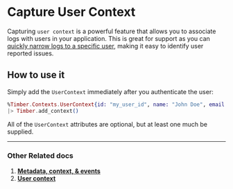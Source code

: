 # Capture User Context

Capturing `user context` is a powerful feature that allows you to associate logs with users in your application. This is great for support as you can [quickly narrow logs to a specific user](/app/console/tail-a-user), making it easy to identify user reported issues.


## How to use it

Simply add the `UserContext` immediately after you authenticate the user:

```elixir
%Timber.Contexts.UserContext{id: "my_user_id", name: "John Doe", email: "john@doe.com"}
|> Timber.add_context()
```

All of the `UserContext` attributes are optional, but at least one much be supplied.

---

### Other Related docs

1. [**Metadata, context, & events**](/concepts/metadata-context-and-events)
2. [**User context**](/concepts/log-event-json-schema/context/user)
